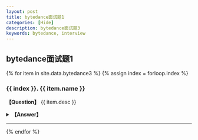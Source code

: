 ```yaml
---
layout: post
title: bytedance面试题1
categories: [Hide]
description: bytedance面试题3
keywords: bytedance, interview
---
```


## bytedance面试题1

{% for item in site.data.bytedance3 %}
{% assign index = forloop.index %}
### {{ index }}. {{ item.name }}
<strong>【Question】</strong>
{{ item.desc }}
<p></p>
<details>
<summary><strong>【Answer】</strong></summary>
<pre>
{{ item.answer }}
</pre>
</details>

---
{% endfor %}